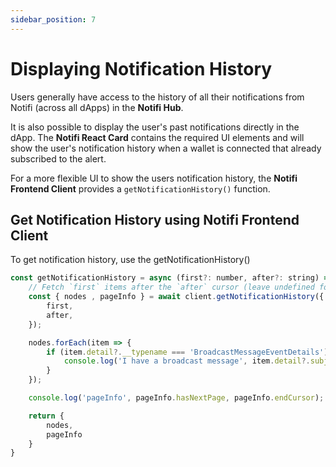 ```yaml
---
sidebar_position: 7
---
```


# Displaying Notification History

Users generally have access to the history of all their notifications from Notifi (across all dApps) in the **Notifi Hub**. 

It is also possible to display the user's past notifications directly in the dApp. 
The **Notifi React Card** contains the required UI elements and will show the user's notification history when a wallet is connected that already subscribed to the alert. 

For a more flexible UI to show the users notification history, the **Notifi Frontend Client** provides a `getNotificationHistory()` function. 



## Get Notification History using **Notifi Frontend Client**

To get notification history, use the getNotificationHistory()

```js
const getNotificationHistory = async (first?: number, after?: string) => {
    // Fetch `first` items after the `after` cursor (leave undefined for first page)
    const { nodes , pageInfo } = await client.getNotificationHistory({
        first,
        after,
    });

    nodes.forEach(item => {
        if (item.detail?.__typename === 'BroadcastMessageEventDetails') {
            console.log('I have a broadcast message', item.detail?.subject, item.detail?.message);
        }
    });

    console.log('pageInfo', pageInfo.hasNextPage, pageInfo.endCursor);

    return {
        nodes,
        pageInfo
    }
}
```

